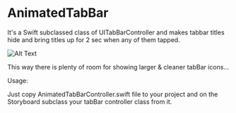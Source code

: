 # AnimatedTabBar
It's a Swift subclassed class of UITabBarController and makes tabbar titles hide and bring titles up for 2 sec when any of them tapped.

![Alt Text](https://github.com/UzumakiAlfredo/AnimatedTabBar/blob/master/480.gif)


This way there is plenty of room for showing larger & cleaner tabBar icons...

Usage:

Just copy AnimatedTabBarController.swift file to your project and on the Storyboard subclass your tabBar controller class from it.
